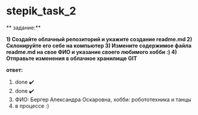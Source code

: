 # stepik_task_2

** задание:**

**1) Создайте облачный репозиторий и укажите создание readme.md
2) Склонируйте его себе на компьютер
3) Измените содержимое файла readme.md на свое ФИО и указание своего любимого хобби :)
4) Отправьте изменения в облачное хранилище GIT**

**ответ:**

1) done ✔️
2) done ✔️
3) ФИО: Бергер Александра Оскаровна, хобби: робототехника и танцы
4) в процессе :)